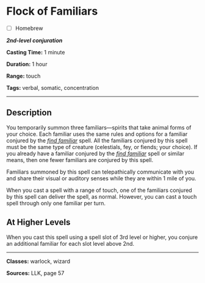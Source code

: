 # Flock of Familiars

- [ ] Homebrew

***2nd-level conjuration***

**Casting Time:** 1 minute

**Duration:** 1 hour

**Range:** touch

**Tags:** verbal, somatic, concentration

---

## Description
You temporarily summon three familiars&mdash;spirits that take animal forms of your choice.
Each familiar uses the same rules and options for a familiar conjured by the [*find familiar*](./find-familiar) spell.
All the familiars conjured by this spell must be the same type of creature (celestials, fey, or fiends; your choice).
If you already have a familiar conjured by the [*find familiar*](./find-familiar) spell or similar means, then one fewer familiars are conjured by this spell.

Familiars summoned by this spell can telepathically communicate with you and share their visual or auditory senses while they are within 1 mile of you.

When you cast a spell with a range of touch, one of the familiars conjured by this spell can deliver the spell, as normal.
However, you can cast a touch spell through only one familiar per turn.

## At Higher Levels
When you cast this spell using a spell slot of 3rd level or higher, you conjure an additional familiar for each slot level above 2nd.

---

**Classes:** warlock, wizard

**Sources:** LLK, page 57
